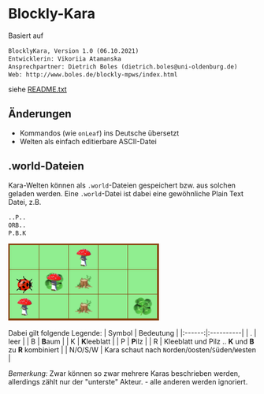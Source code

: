 # Blockly-Kara

Basiert auf

```
BlocklyKara, Version 1.0 (06.10.2021)
Entwicklerin: Vikoriia Atamanska
Ansprechpartner: Dietrich Boles (dietrich.boles@uni-oldenburg.de)
Web: http://www.boles.de/blockly-mpws/index.html
```

siehe [README.txt](README.txt)

## Änderungen

- Kommandos (wie `onLeaf`) ins Deutsche übersetzt
- Welten als einfach editierbare ASCII-Datei

## .world-Dateien

Kara-Welten können als `.world`-Dateien gespeichert bzw. aus solchen geladen werden. Eine `.world`-Datei ist dabei eine gewöhnliche Plain Text Datei, z.B.
```
..P..
ORB..
P.B.K
```

![geladene Kara-Welt](Beispielwelt.png "geladene Kara-Welt")

Dabei gilt folgende Legende:
| Symbol | Bedeutung |
|:------:|:----------|
| . | leer |
| B | **B**aum |
| K | **K**leeblatt |
| P | **P**ilz |
| R | Kleeblatt und Pilz .. **K** und **B** zu **R** kombiniert |
| N/O/S/W | Kara schaut nach `N`orden/`O`osten/`S`üden/`W`esten |

*Bemerkung:* Zwar können so zwar mehrere Karas beschrieben werden, allerdings zählt nur der "unterste" Akteur. - alle anderen werden ignoriert.